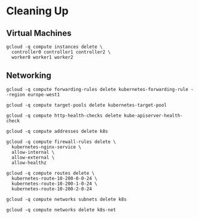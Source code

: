 # Cleaning Up

## Virtual Machines

```
gcloud -q compute instances delete \
  controller0 controller1 controller2 \
  worker0 worker1 worker2
```

## Networking

```
gcloud -q compute forwarding-rules delete kubernetes-forwarding-rule --region europe-west1
```

```
gcloud -q compute target-pools delete kubernetes-target-pool
```

```
gcloud -q compute http-health-checks delete kube-apiserver-health-check
```

```
gcloud -q compute addresses delete k8s
```


```
gcloud -q compute firewall-rules delete \
  kubernetes-nginx-service \
  allow-internal \
  allow-external \
  allow-healthz
```

```
gcloud -q compute routes delete \
  kubernetes-route-10-200-0-0-24 \
  kubernetes-route-10-200-1-0-24 \
  kubernetes-route-10-200-2-0-24
```

```
gcloud -q compute networks subnets delete k8s
```

```
gcloud -q compute networks delete k8s-net
```